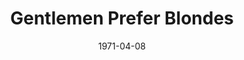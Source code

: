 ---
title: Gentlemen Prefer Blondes
date: 1971-04-08
closing_date: 1971-04-24
layout: productions
featured_image: 
image_caption:
image_credit:
playbill:
category:
Theatre: Theatre Jacksonville
Venue: Little Theatre
cast:
  Dorothy Shaw: Nita Buchanan
  Lorelei Lee: Nancy Kaye
  A Steward: Jon Kramerick
  Another Steward: Charles Raulerson
  Gus Esmond: Bob Hilgenberg
  Lady Phyllis Beekman: Betty Bennett
  Sir Francis Beekman: Bill Petry
  Mrs. Ella Spofford: Thelma Mayeron
  Henry Spofford: Seth Wright
  Josephus Gage: Tom Nehl
  Frank: Bill Harris
  George: Stewart Stein
  Gloria Stark: Shirley Lightbody
  Robert Le Manteur: Marshall Grauer
  Louis Le Manteur: Paul Vasvari
  Maitre d'Hotel: Nelson Mashour
  The Collegiate: 
    - Bill Harris
    - Randy Weedman
  Newsboy: Tim Tyndall
  Mr. Esmond, Sr.: Marshall Grauer
  Singer and Dancer: 
    - Christina Bacher
    - Shirley Cooke
    - Debbie Eaton
    - Nancy Faircloth
    - Blair Ferguson 
    - Sean Garrison
    - Warren Grymes
    - Bill Harris
    - Kathy Raulerson
    - Stewart Stein
    - Barbara Stillson
    - Dale Stillson
    - Drew Story
    - Joan Terrell
    - Sherri Thornton
    - Randy Weedman
    - Vivienne Winemiller
crew:
  Director: Robert Knowles
  Technical Director: Ham Waddell
  Musical Director: Rosalind McCall
  Choreographer: Mervyn Rickard
  Stage Manager: Doug Thomas
  Assistant Stage Manager: Ellen Black
  Backdrop Design: Phil Fitzpatrick
  Lighting: 
    - Ken Moody
    - Lloyd Jeffords
    - Karen Wakefield
    - Rhoda Betterton
  Sound: 
    - Lloyd Jeffords
    - Roberta Quattlebaum
  Costumes: 
    - Mary Coyle
    - Martha Gilliatt
    - Lynn Morton
  Properties: 
    - Katie Raven
    - Mary Coyle
    - Karen Wakefield
    - Paula Goldman
  Set Construction: 
    - Rhoda Betterton
    - Janey Bilbro
    - Marlene Crippen
    - Lloyd Jeffords
    - Kathy Magarowicz
    - Mary Mann
    - Ken Moody
    - Tim Tyndall
    - Karen Wakefield
  Stage Crew: 
    - Marlene Crippen
    - Kathy Magarowicz
    - Mary Mann
    - Pete Peterson
    - Tim Tyndall
  Make-up: Marshall Grauer
  Publicity: Diane Somerville
  Box Office: 
    - Ann Dubow 
    - Gert Berman
external_links:
---